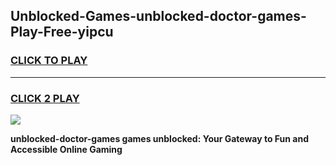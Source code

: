 
## Unblocked-Games-unblocked-doctor-games-Play-Free-yipcu
<h3>
<a href="https://premium76.site?title=unblocked-doctor-games&ref=23A">CLICK TO PLAY</a></h3>
<hr>

<h3>
<a href="https://premium76.site?title=unblocked-doctor-games&ref=23A">CLICK 2 PLAY</a>
  
</h3>

<a href="https://premium76.site?title=unblocked-doctor-games&ref=23A"><img src="https://clearcache.store/games.png"></a>


**unblocked-doctor-games games unblocked: Your Gateway to Fun and Accessible Online Gaming**
